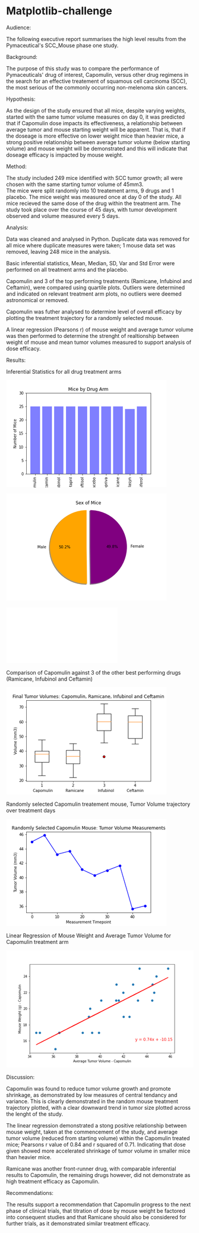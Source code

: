 # Matplotlib-challenge


Audience:

The following executive report summarises the high level results from the Pymaceutical's SCC_Mouse phase one study.  

Background:

The purpose of this study was to compare the performance of Pymaceuticals' drug of interest, Capomulin, versus other drug regimens in the search for an effective treatement of squamous cell carcinoma (SCC), the most serious of the commonly occurring non-melenoma skin cancers. 

Hypothesis:

As the design of the study ensured that all mice, despite varying weights, started with the same tumor volume measures on day 0, it was predicted that if Capomulin dose impacts its effectiveness, a relationship between average tumor and mouse starting weight will be apparent. That is, that if the doseage is more effective on lower weight mice than heavier mice, a strong positive relationship between average tumor volume (below starting volume) and mouse weight will be demonstrated and this will indicate that doseage efficacy is impacted by mouse weight. 

Method:

The study included 249 mice identified with SCC tumor growth; all were chosen with the same starting tumor volume of 45mm3.   
The mice were split randomly into 10 treatement arms, 9 drugs and 1 placebo. 
The mice weight was measured once at day 0 of the study.
All mice recieved the same dose of the drug within the treatment arm.
The study took place over the course of 45 days, with tumor development observed and volume measured every 5 days. 

Analysis:

Data was cleaned and analysed in Python.  Duplicate data was removed for all mice where duplicate measures were taken; 1 mouse data set was removed, leaving 248 mice in the analysis.

Basic inferential statistics, Mean, Median, SD, Var and Std Error were performed on all treatment arms and the placebo. 

Capomulin and 3 of the top performing treatments (Ramicane, Infubinol and Ceftamin), were compared using quartile plots. Outliers were determined and indicated on relevant treatment arm plots, no outliers were deemed astronomical or removed.  

Capomulin was futher analysed to determine level of overall efficacy by plotting the treatment trajectory for a randomly selected mouse.

A linear regression (Pearsons r) of mouse weight and average tumor volume was then performed to determine the strenght of realtionship between weight of mouse and mean tumor volumes measured to support analysis of dose efficacy. 


Results:

Inferential Statistics for all drug treatment arms

![mouse_drug](Images/mouse_drug.png)

![sex_piegrph](Images/sex_piegrph.png)

![pivot](Images/pivot.html)

Comparison of Capomulin against 3 of the other best performing drugs (Ramicane, Infubinol and Ceftamin) 

![boxes](Images/boxes.png)

Randomly selected Capomulin treatement mouse, Tumor Volume trajectory over treatment days

![mouse_line](Images/mouse_line.png)

Linear Regression of Mouse Weight and Average Tumor Volume for Capomulin treatment arm

![weight_av_TumorVol](Images/weight_av_TumorVol.png)

Discussion:

Capomulin was found to reduce tumor volume growth and promote shrinkage, as demonstrated by low measures of central tendancy and variance.  This is clearly demonstrated in the random mouse treatment trajectory plotted, with a clear downward trend in tumor size plotted across the lenght of the study.  

The linear regression demonstrated a stong positive relationship between mouse weight, taken at the commencement of the study, and average tumor volume (reduced from starting volume) within the Capomulin treated mice; Pearsons r value of 0.84 and r squared of 0.71. Indicating that dose given showed more accelerated shrinkage of tumor volume in smaller mice than heavier mice. 

Ramicane was another front-runner drug, with comparable inferential results to Capomulin, the remaining drugs however, did not demonstrate as high treatment efficacy as Capomulin.  

Recommendations:

The results support a recommendation that Capomulin progress to the next phase of clinical trials, that titration of dose by mouse weight be factored into consequent studies and that Ramicane should also be considered for further trials, as it demonstrated similar treatment efficacy.


